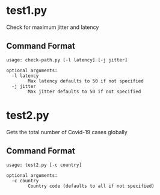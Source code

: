 # test1.py
Check for maximum jitter and latency


## Command Format
```
usage: check-path.py [-l latency] [-j jitter]

optional arguments:
  -l latency
        Max latency defaults to 50 if not specified
  -j jitter
        Max jitter defaults to 50 if not specified
```

# test2.py
Gets the total number of Covid-19 cases globally
## Command Format
```
usage: test2.py [-c country]

optional arguments:
  -c country
        Country code (defaults to all if not specified)
```
